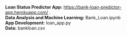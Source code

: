 **Loan Status Predictor App:** https://bank-loan-predictor-app.herokuapp.com/ .  
**Data Analysis and Machine Learning:** Bank_Loan.ipynb  
**App Development:** loan_app.py  
**Data:** bankloan.csv


